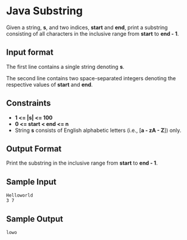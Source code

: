 # Java Substring

Given a string, **s**, and two indices, **start** and **end**, print a substring consisting of all characters in the inclusive range from **start** to **end - 1**.

## Input format

The first line contains a single string denoting **s**.

The second line contains two space-separated integers denoting the respective values of **start** and **end**.

## Constraints

- **1 <= |s| <= 100**
- **0 <= start < end <= n**
- String **s** consists of English alphabetic letters (i.e., [**a - zA - Z**]) only.

## Output Format

Print the substring in the inclusive range from **start** to **end - 1**.

## Sample Input

```
Helloworld
3 7
```

## Sample Output

```
lowo
```